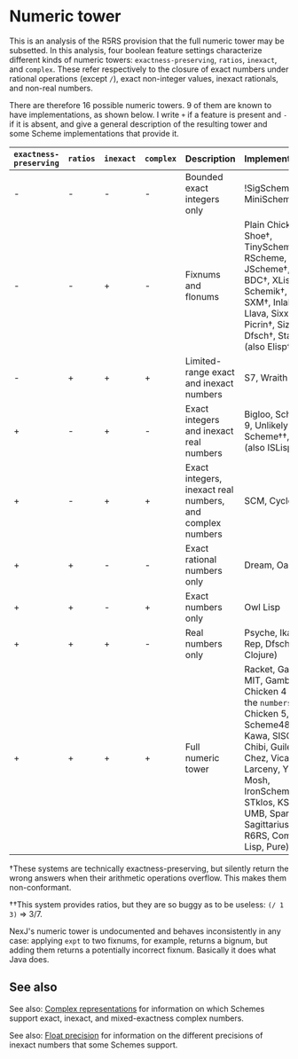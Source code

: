 # Numeric tower

This is an analysis of the R5RS provision that the full numeric tower may be subsetted.  In this analysis, four boolean feature settings characterize different kinds of numeric towers: `exactness-preserving`, `ratios`, `inexact`, and `complex`.  These refer respectively to the closure of exact numbers under rational operations (except `/`), exact non-integer values, inexact rationals, and non-real numbers.

There are therefore 16 possible numeric towers.  9 of them are known to have implementations, as shown below.  I write `+` if a feature is present and `-` if it is absent, and give a general description of the resulting tower and some Scheme implementations that provide it.

|`exactness-preserving`|`ratios`|`inexact`|`complex`|Description|Implementations|
|----------|------|-------|-------|-----------|---------------|
|-|-|-|-|Bounded exact integers only|!SigScheme†, MiniScheme†|
|-|-|+|-|Fixnums and flonums|Plain Chicken 4, Shoe†, TinyScheme†, RScheme, JScheme†, SIOD, BDC†, XLisp†, Schemik†, VX, SXM†, Inlab, Llava, Sixx, Picrin†, Sizzle, Dfsch†, Stalin (also Elisp†, C†)|
|-|+|+|+|Limited-range exact and inexact numbers|S7, Wraith|
|+|-|+|-|Exact integers and inexact real numbers|Bigloo, Scheme 9, Unlikely Scheme††, Elk (also ISLisp)|
|+|-|+|+|Exact integers, inexact real numbers, and complex numbers|SCM, Cyclone|
|+|+|-|-|Exact rational numbers only|Dream, Oaklisp
|+|+|-|+|Exact numbers only|Owl Lisp
|+|+|+|-|Real numbers only|Psyche, Ikarus, Rep, Dfsch (also Clojure)|
|+|+|+|+|Full numeric tower|Racket, Gauche, MIT, Gambit, Chicken 4 with the `numbers` egg, Chicken 5, Scheme48/scsh, Kawa, SISC, Chibi, Guile, Chez, Vicare, Larceny, Ypsilon, Mosh, IronScheme, STklos, KSi, UMB, Spark, Sagittarius (also R6RS, Common Lisp, Pure)|

†These systems are technically exactness-preserving, but silently return the wrong answers when their arithmetic operations overflow.  This makes them non-conformant.

††This system provides ratios, but they are so buggy as to be useless:  `(/ 1 3)` => 3/7.

NexJ's numeric tower is undocumented and behaves inconsistently in any case:  applying `expt` to two fixnums, for example, returns a bignum, but adding them returns a potentially incorrect fixnum.  Basically it does what Java does.

## See also

See also: [Complex representations](../complex-representations/) for information on which Schemes support exact, inexact, and mixed-exactness complex numbers.

See also: [Float precision](../float-precision/) for information on the different precisions of inexact numbers that some Schemes support.
